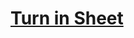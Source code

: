 
# [Turn in Sheet](https://docs.google.com/document/d/1ksWt9qPlA57zCxVnzk4r1S_jFlbmsoogCaJx-rmLhF8/edit)
